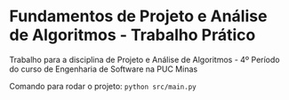 # Fundamentos de Projeto e Análise de Algoritmos - Trabalho Prático

Trabalho para a disciplina de Projeto e Análise de Algoritmos - 4º Período do curso de Engenharia de Software na PUC Minas

Comando para rodar o projeto:
`python src/main.py`
